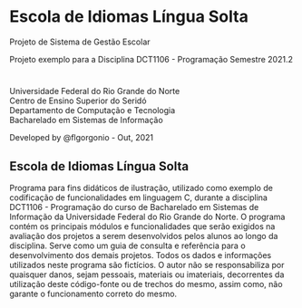 # Escola de Idiomas Língua Solta
Projeto de Sistema de Gestão Escolar 

Projeto exemplo para a Disciplina DCT1106 - Programação
Semestre 2021.2

#

Universidade Federal do Rio Grande do Norte \
Centro de Ensino Superior do Seridó \
Departamento de Computação e Tecnologia \
Bacharelado em Sistemas de Informação

Developed by @flgorgonio - Out, 2021

## Escola de Idiomas Língua Solta

Programa para fins didáticos de ilustração, utilizado como exemplo de codificação de funcionalidades em linguagem C, durante a disciplina DCT1106 - Programação do curso de Bacharelado em Sistemas de Informação da Universidade Federal do Rio Grande do Norte. O programa contém os principais módulos e funcionalidades que serão exigidos na avaliação dos projetos a serem desenvolvidos pelos alunos ao longo da disciplina. Serve como um guia de consulta e referência para o desenvolvimento dos demais projetos. Todos os dados e informações utilizados neste programa são fictícios. O autor não se responsabiliza por quaisquer danos, sejam pessoais, materiais ou imateriais, decorrentes da utilização deste código-fonte ou de trechos do mesmo, assim como, não garante o funcionamento correto do mesmo.
